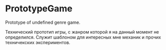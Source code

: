 # PrototypeGame
Prototype of undefined genre game.

Технический прототип игры, с жанром которой я на данный момент не определился. Служит шаблоном для интересных мне механик и прочих техничекских экспериментов.
